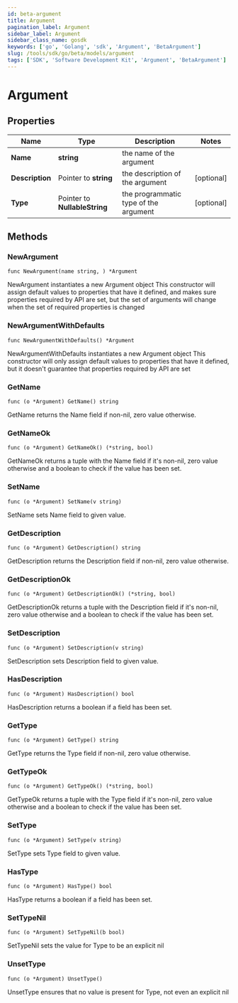 ```yaml
---
id: beta-argument
title: Argument
pagination_label: Argument
sidebar_label: Argument
sidebar_class_name: gosdk
keywords: ['go', 'Golang', 'sdk', 'Argument', 'BetaArgument']
slug: /tools/sdk/go/beta/models/argument
tags: ['SDK', 'Software Development Kit', 'Argument', 'BetaArgument']
---
```


# Argument

## Properties

| Name | Type | Description | Notes |
| --- | --- | --- | --- |
| **Name** | **string** | the name of the argument |
| **Description** | Pointer to **string** | the description of the argument | [optional] |
| **Type** | Pointer to **NullableString** | the programmatic type of the argument | [optional] |

## Methods

### NewArgument

`func NewArgument(name string, ) *Argument`

NewArgument instantiates a new Argument object This constructor will assign default values to properties that have it defined, and makes sure properties required by API are set, but the set of arguments will change when the set of required properties is changed

### NewArgumentWithDefaults

`func NewArgumentWithDefaults() *Argument`

NewArgumentWithDefaults instantiates a new Argument object This constructor will only assign default values to properties that have it defined, but it doesn't guarantee that properties required by API are set

### GetName

`func (o *Argument) GetName() string`

GetName returns the Name field if non-nil, zero value otherwise.

### GetNameOk

`func (o *Argument) GetNameOk() (*string, bool)`

GetNameOk returns a tuple with the Name field if it's non-nil, zero value otherwise and a boolean to check if the value has been set.

### SetName

`func (o *Argument) SetName(v string)`

SetName sets Name field to given value.

### GetDescription

`func (o *Argument) GetDescription() string`

GetDescription returns the Description field if non-nil, zero value otherwise.

### GetDescriptionOk

`func (o *Argument) GetDescriptionOk() (*string, bool)`

GetDescriptionOk returns a tuple with the Description field if it's non-nil, zero value otherwise and a boolean to check if the value has been set.

### SetDescription

`func (o *Argument) SetDescription(v string)`

SetDescription sets Description field to given value.

### HasDescription

`func (o *Argument) HasDescription() bool`

HasDescription returns a boolean if a field has been set.

### GetType

`func (o *Argument) GetType() string`

GetType returns the Type field if non-nil, zero value otherwise.

### GetTypeOk

`func (o *Argument) GetTypeOk() (*string, bool)`

GetTypeOk returns a tuple with the Type field if it's non-nil, zero value otherwise and a boolean to check if the value has been set.

### SetType

`func (o *Argument) SetType(v string)`

SetType sets Type field to given value.

### HasType

`func (o *Argument) HasType() bool`

HasType returns a boolean if a field has been set.

### SetTypeNil

`func (o *Argument) SetTypeNil(b bool)`

SetTypeNil sets the value for Type to be an explicit nil

### UnsetType

`func (o *Argument) UnsetType()`

UnsetType ensures that no value is present for Type, not even an explicit nil
